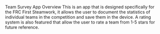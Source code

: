 Team Survey App
Overview
This is an app that is designed specifically for the FRC First Steamwork, 
it allows the user to document the statistics of individual teams in the competition and save them in the device.
A rating system is also featured that allow the user to rate a team from 1-5 stars for future reference.
